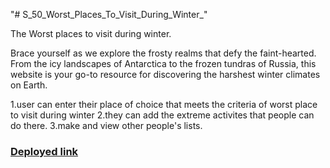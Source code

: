 "# S_50_Worst_Places_To_Visit_During_Winter_" 

The Worst places to visit during winter.

Brace yourself as we explore the frosty realms that defy the faint-hearted. From the icy landscapes of Antarctica to the frozen tundras of Russia, this website is your go-to resource for discovering the harshest winter climates on Earth.

1.user can enter their place of choice that meets the criteria of worst place to visit during winter
2.they can add the extreme activites that people can do there.
3.make and view other people's lists.

### [Deployed link](https://worstwinter.onrender.com/ping)